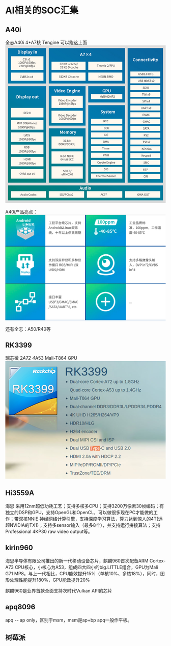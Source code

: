 
# AI相关的SOC汇集

## A40i
全志A40i 4*A7核  Tengine 可以跑这上面
![A40i](https://github.com/frankieGitHub/myAI/blob/master/srcImg/A40i.jpg)

A40i产品亮点：
![A40i](https://github.com/frankieGitHub/myAI/blob/master/srcImg/A40i产品亮点.png)


还有全志：A50/R40等
## RK3399
瑞芯微 2*A72   4*A53   Mali-T864 GPU
![RK3399](https://github.com/frankieGitHub/myAI/blob/master/srcImg/RK3399.png)

## Hi3559A
海思
采用12nm超低功耗工艺；支持多核多CPU；支持3200万像素30帧编码；有独立的DSP和GPU，支持OpenGL和OpenCL，可以做很多现在PC才能做的工作；带双核NNIE 神经网络计算引擎，支持深度学习算法，算力达到惊人的4T(远超NVIDIA的TX1)；支持多sensor输入（最多8个），并支持运行拼接算法；支持Professional 4KP30 raw video output等。

## kirin960
海思半导体有限公司推出的新一代移动设备芯片，麒麟960首次配备ARM Cortex-A73 CPU核心，小核心为A53，组成四大四小的big.LITTLE组合，GPU为Mali G71 MP8。与上一代相比，CPU能效提升15%（单核10%、多核18%），同时，图形处理性能提升180%，GPU能效提升20%

麒麟960是业界首款全面支持次时代Vulkan API的芯片

## apq8096
apq -- ap only，区别于msm，msm是ap+bp
apq一般作平板。

## 树莓派
